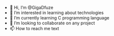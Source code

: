 - 👋 Hi, I’m @GigaDfuze
- 👀 I’m interested in learning about technologies 
- 🌱 I’m currently learning C programming language 
- 💞️ I’m looking to collaborate on any project
- 📫 How to reach me text

<!---
GigaDfuze/GigaDfuze is a ✨ special ✨ repository because its `README.md` (this file) appears on your GitHub profile.
You can click the Preview link to take a look at your changes.
--->
